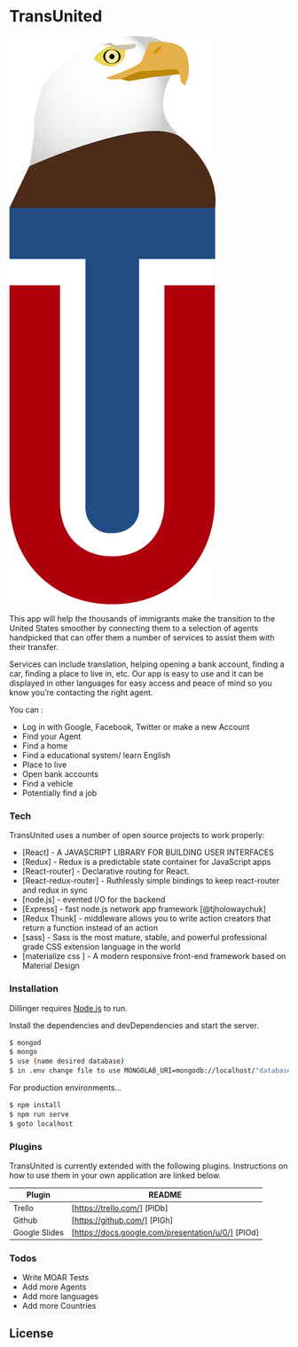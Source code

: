 # TransUnited

[![TransUnited](public/logo.png)](https://nodesource.com/products/nsolid)

This app will help the thousands of immigrants make the transition to the United States smoother by connecting them to a selection of agents handpicked that can offer them a number of services to assist them with their transfer.  

Services can include translation, helping opening a bank account, finding a car, finding a place to live in, etc.  Our app is easy to use and it can be displayed in other languages for easy access and peace of mind so you know you’re contacting the right agent. 

You can :
  - Log in with Google, Facebook, Twitter or make a new Account
  - Find your Agent
  - Find a home 
  - Find a educational system/ learn English
  - Place to live
  - Open bank accounts
  - Find a vehicle
  - Potentially find a job
  

### Tech

TransUnited uses a number of open source projects to work properly:

* [React] - A JAVASCRIPT LIBRARY FOR BUILDING USER INTERFACES
* [Redux] - Redux is a predictable state container for JavaScript apps
* [React-router] - Declarative routing for React.
* [React-redux-router] - Ruthlessly simple bindings to keep react-router and redux in sync
* [node.js] - evented I/O for the backend
* [Express] - fast node.js network app framework [@tjholowaychuk]
* [Redux Thunk] - middleware allows you to write action creators that return a function instead of an action
* [sass] - Sass is the most mature, stable, and powerful professional grade CSS extension language in the world
* [materialize css ] - A modern responsive front-end framework based on Material Design

### Installation

Dillinger requires [Node.js](https://nodejs.org/) to run.

Install the dependencies and devDependencies and start the server.

```sh
$ mongod
$ mongo 
$ use (name desired database)
$ in .env change file to use MONGOLAB_URI=mongodb://localhost/"database" 
```

For production environments...

```sh
$ npm install 
$ npm run serve
$ goto localhost 
```

### Plugins

TransUnited is currently extended with the following plugins. Instructions on how to use them in your own application are linked below.

| Plugin | README |
| ------ | ------ |
| Trello | [https://trello.com/] [PlDb] |
| Github | [https://github.com/] [PlGh] |
| Google Slides | [https://docs.google.com/presentation/u/0/] [PlOd] |


### Todos

 - Write MOAR Tests
 - Add more Agents
 - Add more languages 
 - Add more Countries

License
----
